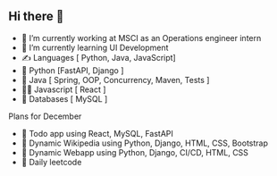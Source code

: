 ## Hi there 👋

- 🔭 I’m currently working at MSCI as an Operations engineer intern
- 🎨 I’m currently learning UI Development
- ✍️ Languages [ Python, Java, JavaScript]
- 🐍 Python [FastAPI, Django ]
- 🦖 Java [ Spring, OOP, Concurrency, Maven, Tests ]
- 🕵️‍♂️ Javascript [ React ]
- 🫏 Databases [ MySQL ]


Plans for December
- 👔 Todo app using React, MySQL, FastAPI
- 👜 Dynamic Wikipedia using Python, Django, HTML, CSS, Bootstrap
- 🍂 Dynamic Webapp using Python, Django, CI/CD, HTML, CSS
- 🦍 Daily leetcode
